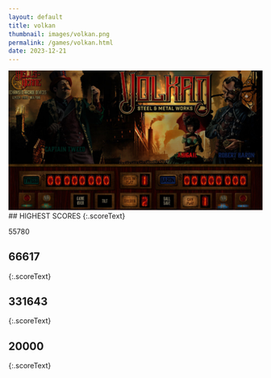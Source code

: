 ```yaml
---
layout: default
title: volkan
thumbnail: images/volkan.png
permalink: /games/volkan.html
date: 2023-12-21
---
```


<img src="../images/volkan.png" class="gameThumbnail img-fluid mx-auto align-middle">
## HIGHEST SCORES
{:.scoreText}

55780

## 66617
{:.scoreText}


## 331643
{:.scoreText}


## 20000
{:.scoreText}


